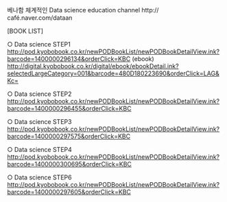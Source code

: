   베나함 체계적인 Data science education channel  http:// café.naver.com/dataan



[BOOK LIST]

○ Data science STEP1
http://pod.kyobobook.co.kr/newPODBookList/newPODBookDetailView.ink?barcode=1400000296134&orderClick=KBC
(ebook)
http://digital.kyobobook.co.kr/digital/ebook/ebookDetail.ink?selectedLargeCategory=001&barcode=480D180223690&orderClick=LAG&Kc=

○ Data science STEP2
http://pod.kyobobook.co.kr/newPODBookList/newPODBookDetailView.ink?barcode=1400000296455&orderClick=KBC

○ Data science STEP3
http://pod.kyobobook.co.kr/newPODBookList/newPODBookDetailView.ink?barcode=1400000297575&orderClick=KBC

○ Data science STEP4
http://pod.kyobobook.co.kr/newPODBookList/newPODBookDetailView.ink?barcode=1400000300695&orderClick=KBC

○ Data science STEP6
http://pod.kyobobook.co.kr/newPODBookList/newPODBookDetailView.ink?barcode=1400000297605&orderClick=KBC
